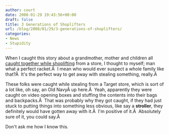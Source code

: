 ```yaml
---
author: court
date: 2008-01-29 19:43:56+00:00
draft: false
title: 3 Generations of Shoplifters
url: /blog/2008/01/29/3-generations-of-shoplifters/
categories:
- News
- Stupidity
---
```


When I caught this story about a grandmother, mother and children all [caught together while shoplifting](http://cnews.canoe.ca/CNEWS/WeirdNews/2008/01/25/4794042-ap.html) from a store, I thought to myself; man what a perfect racket.Â  I mean who would ever suspect a whole family like that?Â  It's the perfect way to get away with stealing something, really.Â 

These folks were caught while stealing from a Target store, which is sort of a lot like, oh say, an Old NavyÂ up here.Â  Yeah, apparently they were caught on video opening boxes and stuffing the contents into their bags and backpacks.Â  That was probably why they got caught, if they had just stuck to putting things into something less obvious, like say a **stroller**, they definitely would have gotten away with it.Â  I'm positive of it.Â  Absolutely sure of it, you could say.Â 

Don't ask me how I know this.
